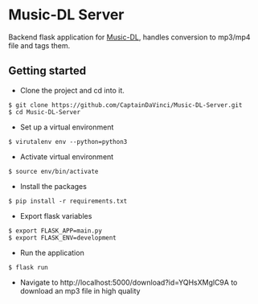 # Music-DL Server

Backend flask application for [Music-DL](https://github.com/CaptainDaVinci/Music-DL), handles conversion to 
mp3/mp4 file and tags them.  

## Getting started

* Clone the project and cd into it.
```
$ git clone https://github.com/CaptainDaVinci/Music-DL-Server.git
$ cd Music-DL-Server
```

* Set up a virtual environment
```
$ virutalenv env --python=python3
```

* Activate virtual environment
```
$ source env/bin/activate
```

* Install the packages
```
$ pip install -r requirements.txt
```

* Export flask variables
```
$ export FLASK_APP=main.py
$ export FLASK_ENV=development
```

* Run the application
```
$ flask run
```

* Navigate to http://localhost:5000/download?id=YQHsXMglC9A to download an mp3 file in high quality

